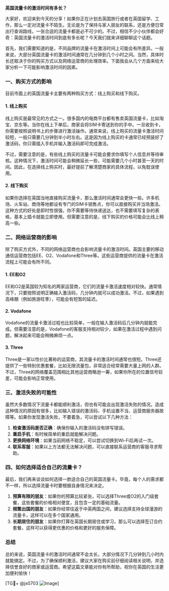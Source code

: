 **英国流量卡的激活时间有多长？**

大家好，欢迎来到今天的分享！如果你正在计划去英国旅行或者在英国留学、工作，那么一定对流量卡不陌生。无论是为了保持与家人朋友的联系，还是方便日常出行查询路线，一张合适的流量卡都是必不可少的。不过，相信不少小伙伴都会好奇：英国流量卡的激活时间到底有多长呢？今天我们就来详细聊聊这个话题。

首先，我们需要知道的是，不同品牌的流量卡在激活时间上可能会有所差异。一般来说，大部分英国流量卡的激活时间通常在几分钟到几个小时之间。当然，具体时长还取决于你的购买方式以及网络运营商的处理效率。下面我会从几个方面来给大家分析一下可能影响激活时间的因素。

### 一、购买方式的影响

目前市面上的英国流量卡主要有两种购买方式：线上购买和线下购买。

#### 1. 线上购买
线上购买是最常见的方式之一。很多国内的电商平台都有售卖英国流量卡，比如淘宝、京东等。当你在线上下单后，商家会将SIM卡寄送到你的手中。一旦收到卡，你需要按照说明书上的步骤进行激活操作。通常来说，线上购买的流量卡激活时间较短，一般只需要几分钟到半小时左右。这是因为线上购买的卡通常已经预装好了激活码，你只需插入手机并输入激活码即可完成激活。

不过，需要注意的是，有些线上购买的流量卡可能会要求你填写个人信息并等待审核。这种情况下，激活时间可能会稍微延长一些，可能需要几个小时甚至一天的时间。因此，在选择线上购买时，最好提前了解清楚商家的具体流程，以免耽误使用。

#### 2. 线下购买
如果你选择在英国当地直接购买流量卡，那么激活时间通常会更快一些。许多机场、火车站、商场等地都设有专门的SIM卡销售点，你可以直接购买并当场激活。这种方式的好处是即时性很强，你不需要等待快递送达，也不需要填写复杂的表格，基本上插卡就能立即使用。但需要注意的是，线下购买的价格可能会比线上稍高一些。

### 二、网络运营商的影响

除了购买方式外，不同的网络运营商也会影响流量卡的激活时间。英国主要的移动通信运营商包括EE、O2、Vodafone和Three等。这些运营商提供的流量卡在激活流程上可能会有所不同。

#### 1. EE和O2
EE和O2是英国较为知名的两家运营商，它们的流量卡激活速度相对较快。通常情况下，只要按照说明正确输入激活码，几分钟内就可以成功激活。不过，如果遇到高峰期（例如旅游旺季），可能会有短暂的延迟。

#### 2. Vodafone
Vodafone的流量卡激活过程也比较简单，一般在输入激活码后几分钟内就能完成。但需要注意的是，Vodafone的客服支持相对较少，如果在激活过程中遇到问题，解决起来可能会稍微麻烦一点。

#### 3. Three
Three是一家以性价比著称的运营商，其流量卡的激活时间通常也很短。Three还提供了一些特别优惠套餐，比如无限流量包，非常适合经常需要大量上网的人群。不过，Three的网络覆盖范围相比其他运营商略逊一筹，如果你所在的位置信号较差，可能会影响正常使用。

### 三、激活失败的可能性

虽然大多数情况下流量卡都能顺利激活，但也有可能会出现激活失败的情况。造成这种情况的原因有很多，比如输入错误的激活码、手机设置不当、运营商服务器故障等。如果你发现激活失败，不要着急，可以尝试以下几种方法：

1. **检查激活码是否正确**：确保你输入的激活码没有拼写错误。
2. **重启手机**：有时候简单的重启就能解决问题。
3. **更换网络环境**：如果当前网络不稳定，可以尝试切换到Wi-Fi后再试一次。
4. **联系客服**：如果以上方法都无法解决问题，可以直接联系运营商的客服寻求帮助。

### 四、如何选择适合自己的流量卡？

最后，我们再来谈谈如何选择一款适合自己的英国流量卡。毕竟，每个人的需求都不一样，所以选择流量卡时要根据自身情况来决定。

1. **预算有限的朋友**：如果你的预算比较紧张，可以选择Three或O2的入门级套餐，这些套餐的价格相对便宜，且包含一定的基础流量。
2. **频繁出国的朋友**：如果你经常往返于中英两国之间，建议选择支持全球漫游的流量卡，这样可以在多个国家通用。
3. **长期居住的朋友**：如果你打算在英国长期居住或学习，那么可以选择签订合约套餐，这样可以获得更优惠的价格和更好的服务保障。

### 总结

总的来说，英国流量卡的激活时间通常不会太长，大部分情况下几分钟到几小时内就能搞定。不过，为了确保顺利激活，建议大家在购买前仔细阅读相关说明，并选择信誉良好的商家或运营商。希望这篇文章能对你有所帮助，祝你在英国的生活更加便利愉快！

[TG💪+ @jx0703 ![Image](https://github.com/user-attachments/assets/dbca1d08-cadb-493c-b0ec-ad6f7a83f270)]